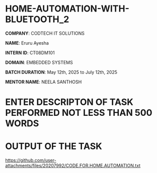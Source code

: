 # HOME-AUTOMATION-WITH-BLUETOOTH_2

**COMPANY**: CODTECH IT SOLUTIONS

**NAME**: Eruru Ayesha 

**INTERN ID**: CT08DM101

**DOMAIN**: EMBEDDED SYSTEMS 

**BATCH DURATION**: May 12th, 2025 to July 12th, 2025

**MENTOR NAME**: NEELA SANTHOSH

# ENTER DESCRIPTON OF TASK PERFORMED NOT LESS THAN 500 WORDS


# OUTPUT OF THE TASK

https://github.com/user-attachments/files/20207992/CODE.FOR.HOME.AUTOMATION.txt
